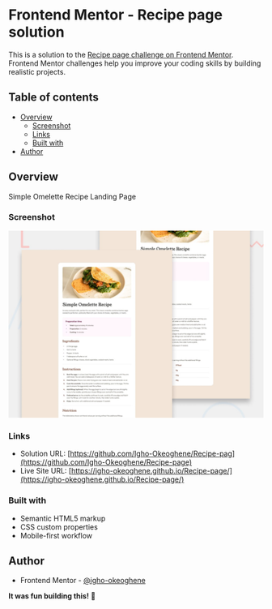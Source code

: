 # Frontend Mentor - Recipe page solution

This is a solution to the [Recipe page challenge on Frontend Mentor](https://www.frontendmentor.io/challenges/recipe-page-KiTsR8QQKm). Frontend Mentor challenges help you improve your coding skills by building realistic projects.

## Table of contents

- [Overview](#overview)
  - [Screenshot](#screenshot)
  - [Links](#links)
  - [Built with](#built-with)
- [Author](#author)

## Overview

Simple Omelette Recipe Landing Page

### Screenshot

![](/design/desktop-preview.jpg)

### Links

- Solution URL: [https://github.com/Igho-Okeoghene/Recipe-pag](https://github.com/Igho-Okeoghene/Recipe-page)
- Live Site URL: [https://igho-okeoghene.github.io/Recipe-page/](https://igho-okeoghene.github.io/Recipe-page/)

### Built with

- Semantic HTML5 markup
- CSS custom properties
- Mobile-first workflow

## Author

- Frontend Mentor - [@igho-okeoghene](https://www.frontendmentor.io/profile/Igho-Okeoghene)

**It was fun building this!** 🚀
